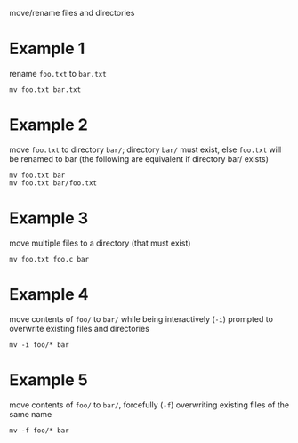 
move/rename files and directories

# Example 1
rename `foo.txt` to `bar.txt`
```
mv foo.txt bar.txt
```

# Example 2
move `foo.txt` to directory `bar/`; directory `bar/` must exist, else `foo.txt` will be renamed to bar
(the following are equivalent if directory bar/ exists)
```
mv foo.txt bar
mv foo.txt bar/foo.txt
```

# Example 3
move multiple files to a directory (that must exist)
```
mv foo.txt foo.c bar
```

# Example 4
move contents of `foo/` to `bar/` while being interactively (`-i`) prompted to overwrite existing files and directories
```
mv -i foo/* bar
```

# Example 5
move contents of `foo/` to `bar/`, forcefully (`-f`) overwriting existing files of the same name
```
mv -f foo/* bar
```


